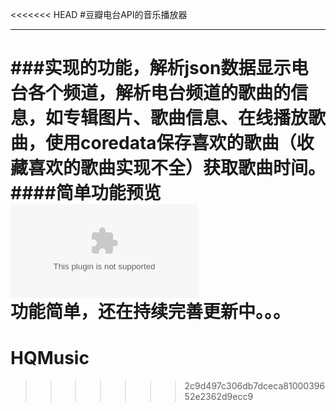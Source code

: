 <<<<<<< HEAD
#豆瓣电台API的音乐播放器  
***
###实现的功能，解析json数据显示电台各个频道，解析电台频道的歌曲的信息，如专辑图片、歌曲信息、在线播放歌曲，使用coredata保存喜欢的歌曲（收藏喜欢的歌曲实现不全）获取歌曲时间。  
####简单功能预览  
![](www.baidu.com)   
功能简单，还在持续完善更新中。。。
=======
# HQMusic
>>>>>>> 2c9d497c306db7dceca8100039652e2362d9ecc9

